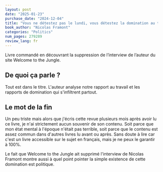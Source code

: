 ```yaml
---
layout: post
date: "2025-01-23"
purchase_date: "2024-12-04"
title: "Vous ne détestez pas le lundi, vous détestez la domination au travail"
book_author: "Nicolas Framont"
categories: "Politics"
num_pages: 279289
review_lang: fr
---
```


Livre commandé en découvrant la suppression de l’interview de l’auteur du site Welcome to the Jungle.

## De quoi ça parle ?

Tout est dans le titre. L'auteur analyse notre rapport au travail et les rapports de domination qui s'infiltrent partout.

## Le mot de la fin

Un peu triste mais alors que j'écris cette revue plusieurs mois après avoir lu ce livre, je n'ai strictement aucun souvenir de son contenu. Soit parce que mon état mental à l'époque n'était pas terrible, soit parce que le contenu est assez commun dans d'autres livres lu avant ou après. Sans doute à lire car c'est un livre accessible sur le sujet en français, mais je ne peux le garantir à 100%.

Le fait que Welcome to the Jungle ait supprimé l'interview de Nicolas Framont montre aussi à quel point pointer la simple existence de cette domination est politique.